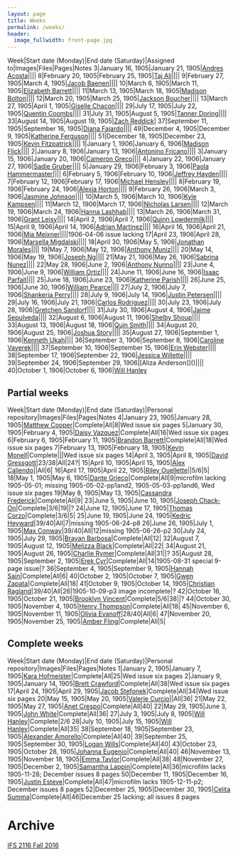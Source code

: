 ```yaml
---
layout: page
title: Weeks
permalink: /weeks/
header:
  image_fullwidth: front-page.jpg
---
```

Week|Start date (Monday)|End date (Saturday)|Assigned to|Images|Files|Pages|Notes
3|January 16, 1905|January 21, 1905|[Andres Acosta]()||||
8|February 20, 1905|February 25, 1905|[Taj Ali]()||||
9|February 27, 1905|March 4, 1905|[Jacob Baenen]()||||
10|March 6, 1905|March 11, 1905|[Elizabeth Barrett](https://github.com/Ekb15fsu)||||
11|March 13, 1905|March 18, 1905|[Madison Bolton]()||||
12|March 20, 1905|March 25, 1905|[Jackson Boucher]()||||
13|March 27, 1905|April 1, 1905|[Giselle Chacon](https://github.com/Gisellechacon)||||
29|July 17, 1905|July 22, 1905|[Quentin Coombs]()||||
31|July 31, 1905|August 5, 1905|[Tanner Doring]()||||
33|August 14, 1905|August 19, 1905|[Zach Reddick](https://github.com/znr13)|
37|September 11, 1905|September 16, 1905|[Diana Fajardo]()||||
49|December 4, 1905|December 9, 1905|[Katherine Ferguson]()||||
51|December 18, 1905|December 23, 1905|[Kevin Fitzpatrick]()||||
1|January 1, 1906|January 6, 1906|[Madison Flick]()||||
2|January 8, 1906|January 13, 1906|[Antonino Fricano]()||||
3|January 15, 1906|January 20, 1906|[Cameron Greco]()||||
4|January 22, 1906|January 27, 1906|[Sadie Gruber](https://github.com/TheHatMage)||||
5|January 29, 1906|February 3, 1906|[Paola Hammermaster]()||||
6|February 5, 1906|February 10, 1906|[Jeffrey Hayden](https://github.com/Jeffhayden11)||||
7|February 12, 1906|February 17, 1906|[Michael Hensley]()||||
8|February 19, 1906|February 24, 1906|[Alexia Horton](https://github.com/Ahorton12)||||
9|February 26, 1906|March 3, 1906|[Jasmine Johnson]()||||
10|March 5, 1906|March 10, 1906|[Kyle Kampsen]()||||
11|March 12, 1906|March 17, 1906|[Nicholas Larsen]()||||
12|March 19, 1906|March 24, 1906|[Hanna Lashhab]()||||
13|March 26, 1906|March 31, 1906|[Grant Leisy](https://github.com/Grantleisy)||||
14|April 2, 1906|April 7, 1906|[Quinn Lowdermilk]()||||
15|April 9, 1906|April 14, 1906|[Adrian Martinez]()||||
16|April 16, 1906|April 21, 1906|[Mia Meixner](https://github.com/Miameixner)||||1906-04-06 issue lacking
17|April 23, 1906|April 28, 1906|[Marsella Migdalski](https://github.com/MarsellaM)||||
18|April 30, 1906|May 5, 1906|[Jonathan Morales](https://github.com/Jonmorazav)||||
19|May 7, 1906|May 12, 1906|[Anthony Muniz](https://github.com/Amuniz97)||||
20|May 14, 1906|May 19, 1906|[Joseph Ng](https://github.com/Josephng123)||||
21|May 21, 1906|May 26, 1906|[Sabrina Nunez]()||||
22|May 28, 1906|June 2, 1906|[Anthony Nunno]()||||
23|June 4, 1906|June 9, 1906|[William Ortiz]()||||
24|June 11, 1906|June 16, 1906|[Isaac Parfait]()||||
25|June 18, 1906|June 23, 1906|[Katherine Parish](https://github.com/KParish22)||||
26|June 25, 1906|June 30, 1906|[William Pearce]()||||
27|July 2, 1906|July 7, 1906|[Shankeria Perry]()||||
28|July 9, 1906|July 14, 1906|[Justin Petersen](https://github.com/Jjp15f)||||
29|July 16, 1906|July 21, 1906|[Carlos Rodriguez](https://github.com/CarlosRod77)||||
30|July 23, 1906|July 28, 1906|[Gretchen Sandorf]()||||
31|July 30, 1906|August 4, 1906|[Jaime Sepulveda]()||||
32|August 6, 1906|August 11, 1906|[Shelby Shoup]()||||
33|August 13, 1906|August 18, 1906|[Quin Smith]()||||
34|August 20, 1906|August 25, 1906|[Joshua Story]()||||
35|August 27, 1906|September 1, 1906|[Kenneth Ukah]()||||
36|September 3, 1906|September 8, 1906|[Caroline Vaverek]()||||
37|September 10, 1906|September 15, 1906|[Erin Webster]()||||
38|September 17, 1906|September 22, 1906|[Jessica Willette]()||||
39|September 24, 1906|September 29, 1906|[Aliza Anderson]]()||||
40|October 1, 1906|October 6, 1906|[Will Hanley](https://github.com/whanley)

## Partial weeks

Week|Start date (Monday)|End date (Saturday)|Personal repository|Images|Files|Pages|Notes
4|January 23, 1905|January 28, 1905|[Matthew Cooper](https://github.com/Mic15b/dig-eg-gaz)|Complete|All|8|Wed issue six pages
5|January 30, 1905|February 4, 1905|[Daisy Vazquez](https://github.com/dvazquez703/dig-eg-gaz)|Complete|All|16|Wed issue six pages
6|February 6, 1905|February 11, 1905|[Brandon Barrett](https://github.com/bcb14g/dig-eg-gaz)|Complete|All|18|Wed issue six pages
7|February 13, 1905|February 18, 1905|[Kevin Monell](https://github.com/knm15e/dig-eg-gaz)|Complete|||Wed issue six pages
14|April 3, 1905|April 8, 1905|[David Gressgott](https://github.com/djdaviedave/dig-eg-gaz)|23/38|All|24?|
15|April 10, 1905|April 15, 1905|[Alex Caliendo](https://github.com/RGOODY3210/dig-eg-gaz)||All|6|
16|April 17, 1905|April 22, 1905|[Riley Ouellette](https://github.com/rouellette07/dig-eg-gaz)||5/6|5|
18|May 1, 1905|May 6, 1905|[Dante Grieco](https://github.com/dgg15/dig-eg-gaz)|Complete|All|9|microfilm lacking 1905-05-01; missing 1905-05-02-pp1and2, 1905-05-03-pp1and6, Wed issue six pages
19|May 8, 1905|May 13, 1905|[Cassandra Frederick](https://github.com/caf15b)|Complete|All|9|
23|June 5, 1905|June 10, 1905|[Joseph Chack-On](https://github.com/jochack/dig-eg-gaz)|Complete|3/6|19||?
24|June 12, 1905|June 17, 1905|[Thomas Corzo](https://github.com/ThomasC24)|Complete|3/6|5|
25|June 19, 1905|June 24, 1905|[Kedric Heyward](https://github.com/Kheyward/dig-eg-gaz)|39/40|All|7|missing 1905-06-24-p8
26|June 26, 1905|July 1, 1905|[Max Conway](https://github.com/maxconwayfsu/dig-eg-gaz)|39/40|All|12|missing 1905-06-26-p2
30|July 24, 1905|July 29, 1905|[Brayan Barbosa](https://github.com/brayanbar/dig-eg-gaz)|Complete|All|12|
32|August 7, 1905|August 12, 1905|[Melizza Black](https://github.com/MelizzaBlack/dig-eg-gaz)|Complete|All|22|
34|August 21, 1905|August 26, 1905|[Charlie Rymer](https://github.com/crymer)|Complete|All|31||?
35|August 28, 1905|September 2, 1905|[Erek Cyr](https://github.com/ErekCyr/dig-eg-gaz)|Complete|All|14|1905-08-31 special 9-page issue|?
36|September 4, 1905|September 9, 1905|[Hannah Sain](https://github.com/hds15b/dig-eg-gaz)|Complete|All|6|
40|October 2, 1905|October 7, 1905|[Gwen Zapata](https://github.com/Lionex/dig-eg-gaz)|Complete|All|18|
41|October 9, 1905|October 14, 1905|[Christian Ragland](https://github.com/christianragland/dig-eg-gaz)|39/40|All|26|1905-10-09-p3 image incomplete|?
42|October 16, 1905|October 21, 1905|[Brooklyn Vincent](https://github.com/bjv15/dig-eg-gaz)|Complete|5/6|38||?
44|October 30, 1905|November 4, 1905|[Henry Thompson](https://github.com/Hat15/Dig-eg-gaz)|Complete|All|18|
45|November 6, 1905|November 11, 1905|[Olivia Evanoff](https://github.com/oliviaevanoff)|28/40|All|6|
47|November 20, 1905|November 25, 1905|[Amber Fling](https://github.com/alf15c/dig-eg-gaz)|Complete|All|5|

## Complete weeks

Week|Start date (Monday)|End date (Saturday)|Personal repository|Images|Files|Pages|Notes
1|January 2, 1905|January 7, 1905|[Kara Hofmeister](https://github.com/karahofmeister)|Complete|All|25|Wed issue six pages
2|January 9, 1905|January 14, 1905|[Brett Crawford](https://github.com/wbc13)|Complete|All|38|Wed issue six pages
17|April 24, 1905|April 29, 1905|[Jacob Stefonek](https://github.com/JacobStefonek)|Complete|All|34|Wed issue six pages
20|May 15, 1905|May 20, 1905|[Valerie Curcio](https://github.com/valeriecurcio)||All|36|
21|May 22, 1905|May 27, 1905|[Anet Crespo](https://github.com/ac15at)|Complete|All|40|
22|May 29, 1905|June 3, 1905|[John White](https://github.com/jcw3)|Complete|All|36|
27|July 3, 1905|July 8, 1905|[Will Hanley](https://github.com/whanley)|Complete|2/6
28|July 10, 1905|July 15, 1905|[Will Hanley](https://github.com/whanley)|Complete|All|35|
38|September 18, 1905|September 23, 1905|[Alexander Amorello](https://github.com/AlexanderOlleroma)|Complete|All|40|
39|September 25, 1905|September 30, 1905|[Logan Wills](https://github.com/lcw16b)|Complete|All|40|
43|October 23, 1905|October 28, 1905|[Johanna Eugenio](https://github.com/jhannaeugenio)|Complete|All|40|
46|November 13, 1905|November 18, 1905|[Emma Taylor](https://github.com/ekt16)|Complete|All|38|
48|November 27, 1905|December 2, 1905|[Samantha Lappin](https://github.com/Fibinocci1123)|Complete|All|36|microfilm lacks 1905-11-28; December issues 8 pages
50|December 11, 1905|December 16, 1905|[Justin Esteve](https://github.com/jesteve3)|Complete|All|47|microfilm lacks 1905-12-11-p2; December issues 8 pages
52|December 25, 1905|December 30, 1905|[Celita Summa](https://github.com/CelitaS)|Complete|All|46|December 25 lacking; all issues 8 pages

# Archive
[IFS 2116 Fall 2016](https://dig-eg-gaz.github.io/weeks-fall-2016/)
